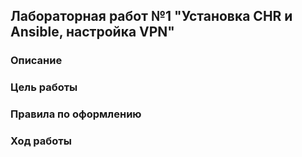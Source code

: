 ## Лабораторная работ №1 "Установка CHR и Ansible, настройка VPN"

### Описание

### Цель работы

### Правила по оформлению

### Ход работы
